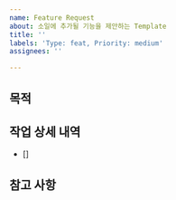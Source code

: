 ```yaml
---
name: Feature Request
about: 소일에 추가될 기능을 제안하는 Template
title: ''
labels: 'Type: feat, Priority: medium'
assignees: ''

---
```


## 목적

<!-- 해당 Issue를 통해 개발할 것이 "무엇"인지 명확하고 간결하게 적어주세요. -->

## 작업 상세 내역

<!-- 해당 Issue를 통해 해결할 것을 상세하게 적어주세요. -->

- []

## 참고 사항

<!-- 해당 Issue를 해결하기 위해 참고할 수 있는 것을 자유롭게 적어주세요. -->
